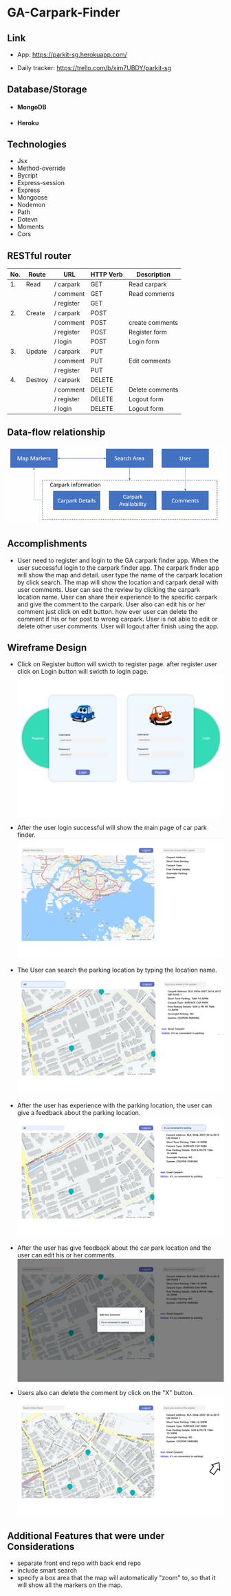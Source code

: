 # GA-Carpark-Finder

## Link

- App: https://parkit-sg.herokuapp.com/

- Daily tracker: https://trello.com/b/xim7UBDY/parkit-sg

## Database/Storage

- #### MongoDB
- #### Heroku

## Technologies

- Jsx
- Method-override
- Bycript
- Express-session
- Express
- Mongoose
- Nodemon
- Path
- Dotevn
- Moments
- Cors

## RESTful router

| **No.** | **Route** | **URL**    | **HTTP Verb** | **Description** |
| ------- | --------- | ---------- | ------------- | --------------- |
| 1.      | Read      | / carpark  | GET           | Read carpark    |
|         |           | / comment  | GET           | Read comments   |
|         |           | / register | GET           |                 |
| 2.      | Create    | / carpark  | POST          |                 |
|         |           | / comment  | POST          | create comments |
|         |           | / register | POST          | Register form   |
|         |           | / login    | POST          | Login form      |
| 3.      | Update    | / carpark  | PUT           |                 |
|         |           | / comment  | PUT           | Edit comments   |
|         |           | / register | PUT           |                 |
| 4.      | Destroy   | / carpark  | DELETE        |                 |
|         |           | / comment  | DELETE        | Delete comments |
|         |           | / register | DELETE        | Logout form     |
|         |           | / login    | DELETE        | Logout form     |

## Data-flow relationship

![](Wireframe/data_flow.png)

## Accomplishments

- User need to register and login to the GA carpark finder app. When the user successful login to the carpark finder app. The carpark finder app will show the map and detail. user type the name of the carpark location by click search. The map will show the location and carpark detail with user comments. User can see the review by clicking the carpark location name. User can share their experience to the specific carpark and give the comment to the carpark. User also can edit his or her comment just click on edit button. how ever user can delete the comment if his or her post to wrong carpark. User is not able to edit or delete other user comments. User will logout after finish using the app.

## Wireframe Design

- Click on Register button will swicth to register page. after register user click on Login button will swicth to login page.
  ![](Wireframe/login_register.png)

- After the user login successful will show the main page of car park finder.
  ![](Wireframe/main_page.png)

- The User can search the parking location by typing the location name.
  ![](Wireframe/search_location.png)

- After the user has experience with the parking location, the user can give a feedback about the parking location.
  ![](Wireframe/give_reviews.png)

- After the user has give feedback about the car park location and the user can edit his or her comments.
  ![](Wireframe/edit_comment.png)

- Users also can delete the comment by click on the "X" button.
  ![](Wireframe/delete_comments.png)

## Additional Features that were under Considerations
- separate front end repo with back end repo
- include smart search
- specify a box area that the map will automatically "zoom" to, so that it will show all the markers on the map.